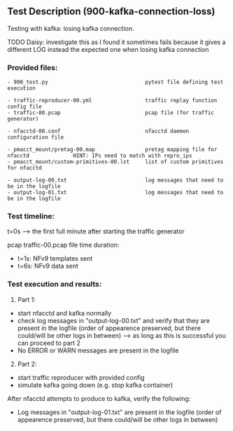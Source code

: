 ## Test Description (900-kafka-connection-loss)

Testing with kafka: losing kafka connection.

TODO Daisy: investigate this as I found it sometimes fails because it gives a different LOG instead the expected one when losing kafka connection

### Provided files:
```
- 900_test.py                               pytest file defining test execution

- traffic-reproducer-00.yml                 traffic replay function config file
- traffic-00.pcap                           pcap file (for traffic generator)

- nfacctd-00.conf                           nfacctd daemon configuration file

- pmacct_mount/pretag-00.map                pretag mapping file for nfacctd              HINT: IPs need to match with repro_ips
- pmacct_mount/custom-primitives-00.lst     list of custom primitives for nfacctd

- output-log-00.txt                         log messages that need to be in the logfile
- output-log-01.txt                         log messages that need to be in the logfile
```

### Test timeline:
t=0s --> the first full minute after starting the traffic generator

pcap traffic-00.pcap file time duration: 
- t=1s: NFv9 templates sent  
- t=6s: NFv9 data sent 

### Test execution and results:

1. Part 1: 

- start nfacctd and kafka normally
- check log messages in "output-log-00.txt" and verify that they are present in the logfile (order of appearence preserved, but there could/will be other logs in between) --> as long as this is successful you can proceed to part 2
- No ERROR or WARN messages are present in the logfile

2. Part 2:

- start traffic reproducer with provided config
- simulate kafka going down (e.g. stop kafka container)

After nfacctd attempts to produce to kafka, verify the following:

- Log messages in "output-log-01.txt" are present in the logfile (order of appearence preserved, but there could/will be other logs in between)
